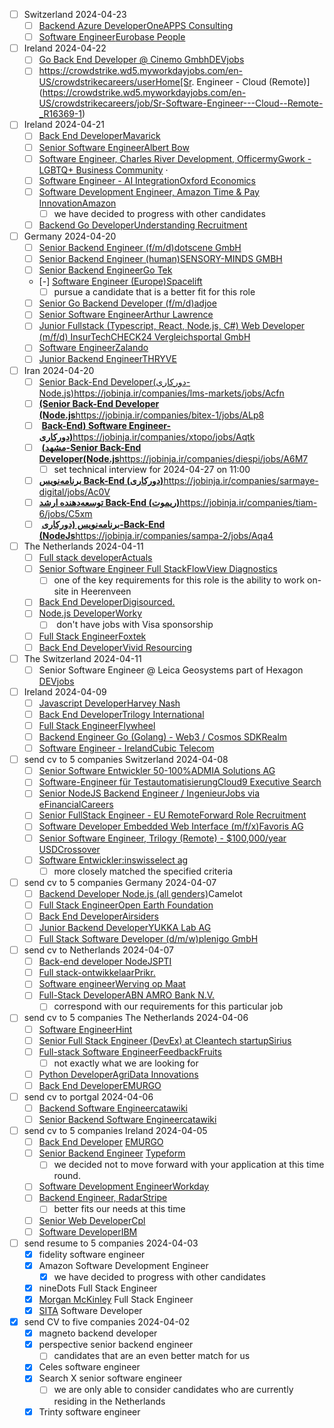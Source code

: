 
- [ ] Switzerland 2024-04-23
	- [ ] [Backend Azure Developer](https://www.linkedin.com/jobs/view/3906484272/?alternateChannel=search&refId=imxrVhLY3QEI64v3EgIvqQ%3D%3D&trackingId=%2BAG9m3nS6EIehqFdiNmTjw%3D%3D&trk=d_flagship3_postapply_default_confirmation&lipi=urn%3Ali%3Apage%3Ad_flagship3_search_srp_jobs%3BjC5zfWd%2FRl688bIywD3k1A%3D%3D)[OneAPPS Consulting](https://www.linkedin.com/company/oneapps/life?lipi=urn%3Ali%3Apage%3Ad_flagship3_search_srp_jobs%3BjC5zfWd%2FRl688bIywD3k1A%3D%3D)
	- [ ] [Software Engineer](https://www.linkedin.com/jobs/view/3907575823/?alternateChannel=search&refId=imxrVhLY3QEI64v3EgIvqQ%3D%3D&trackingId=j2fBEEOM0zmrYYRnOtfjgA%3D%3D&trk=d_flagship3_postapply_default_confirmation&lipi=urn%3Ali%3Apage%3Ad_flagship3_search_srp_jobs%3BE3j4OK1PRfK110gG70Qosw%3D%3D)[Eurobase People](https://www.linkedin.com/company/eurobase-people/life?lipi=urn%3Ali%3Apage%3Ad_flagship3_search_srp_jobs%3BE3j4OK1PRfK110gG70Qosw%3D%3D)
- [ ] Ireland 2024-04-22
	- [ ]  [Go Back End Developer @ Cinemo Gmbh](https://www.linkedin.com/jobs/view/3902348078/?alternateChannel=search&refId=ODoUO4YkqN1%2Fne%2BE717PCQ%3D%3D&trackingId=2t%2BOkI%2FIxtsh1HT3taZhMQ%3D%3D&trk=d_flagship3_profile_self_add_skill_associations_nba&lipi=urn%3Ali%3Apage%3Ad_flagship3_search_srp_jobs%3BYtjlbHvnTkuqhp3o6RPhhQ%3D%3D)[DEVjobs](https://www.linkedin.com/company/devjobs-at/life?lipi=urn%3Ali%3Apage%3Ad_flagship3_search_srp_jobs%3BYtjlbHvnTkuqhp3o6RPhhQ%3D%3D)
	- [ ] https://crowdstrike.wd5.myworkdayjobs.com/en-US/crowdstrikecareers/userHome[Sr. Engineer - Cloud (Remote)](https://crowdstrike.wd5.myworkdayjobs.com/en-US/crowdstrikecareers/job/Sr-Software-Engineer---Cloud--Remote-_R16369-1)
- [ ] Ireland 2024-04-21
	- [ ] [Back End Developer](https://www.linkedin.com/jobs/view/3906598347/?alternateChannel=search&refId=arKTv48bWu2EEAvjTftTuQ%3D%3D&trackingId=wdnC0yiM71YoAZ1NqUTLwg%3D%3D&trk=d_flagship3_postapply_immediate_screener_modal&lipi=urn%3Ali%3Apage%3Ad_flagship3_search_srp_jobs%3BHk5y3SoqQqarxjHGzp8sXg%3D%3D)[Mavarick](https://www.linkedin.com/company/mavarickai/life?lipi=urn%3Ali%3Apage%3Ad_flagship3_search_srp_jobs%3BHk5y3SoqQqarxjHGzp8sXg%3D%3D)
	- [ ] [Senior Software Engineer](https://www.linkedin.com/jobs/view/3870558441/?alternateChannel=search&refId=arKTv48bWu2EEAvjTftTuQ%3D%3D&trackingId=Ye2PyFvOU1qFmG%2FWUutUzw%3D%3D&trk=d_flagship3_postapply_default_confirmation&lipi=urn%3Ali%3Apage%3Ad_flagship3_search_srp_jobs%3B4rmKhy%2B5TI2xI%2FvGo5sXYg%3D%3D)[Albert Bow](https://www.linkedin.com/company/albertbow/life?lipi=urn%3Ali%3Apage%3Ad_flagship3_search_srp_jobs%3B4rmKhy%2B5TI2xI%2FvGo5sXYg%3D%3D)
	- [ ]  [Software Engineer, Charles River Development, Officer](https://www.linkedin.com/jobs/view/3902378146/?alternateChannel=search&refId=arKTv48bWu2EEAvjTftTuQ%3D%3D&trackingId=0Ro1HRD3Cz%2BnlF1Oqp3dQA%3D%3D&trk=d_flagship3_postapply_offsite_modal_similar_jobs&lipi=urn%3Ali%3Apage%3Ad_flagship3_search_srp_jobs%3B4JGfpwkZQcWavLuQ9h3Xiw%3D%3D)[myGwork - LGBTQ+ Business Community](https://www.linkedin.com/company/mygwork/life?lipi=urn%3Ali%3Apage%3Ad_flagship3_search_srp_jobs%3B4JGfpwkZQcWavLuQ9h3Xiw%3D%3D) ·
	- [ ] [Software Engineer - AI Integration](https://www.linkedin.com/jobs/view/3905856020/?alternateChannel=search&refId=arKTv48bWu2EEAvjTftTuQ%3D%3D&trackingId=VgNzkriLJ88OG89vvkNBrA%3D%3D&trk=d_flagship3_postapply_default_confirmation&lipi=urn%3Ali%3Apage%3Ad_flagship3_search_srp_jobs%3BxREBgjcERXCGtaXro2J11w%3D%3D)[Oxford Economics](https://www.linkedin.com/company/oxford-economics/life?lipi=urn%3Ali%3Apage%3Ad_flagship3_search_srp_jobs%3BxREBgjcERXCGtaXro2J11w%3D%3D)
	- [ ] [Software Development Engineer, Amazon Time & Pay Innovation](https://www.linkedin.com/jobs/view/3904723935/?alternateChannel=search&refId=arKTv48bWu2EEAvjTftTuQ%3D%3D&trackingId=eWYV1SvPz%2FBUnQoaM7wZQA%3D%3D&trk=d_flagship3_postapply_offsite_modal_similar_jobs&lipi=urn%3Ali%3Apage%3Ad_flagship3_search_srp_jobs%3BxJCrJlUnSYyuPuP7qvpT9g%3D%3D)[Amazon](https://www.linkedin.com/company/amazon/life?lipi=urn%3Ali%3Apage%3Ad_flagship3_search_srp_jobs%3BxJCrJlUnSYyuPuP7qvpT9g%3D%3D)
		- [ ] we have decided to progress with other candidates
	- [ ]  [Backend Go Developer](https://www.linkedin.com/jobs/view/3904505183/?alternateChannel=search&refId=arKTv48bWu2EEAvjTftTuQ%3D%3D&trackingId=E%2BgVAtJNawJpnUUZEBmZOg%3D%3D&trk=d_flagship3_postapply_default_confirmation&lipi=urn%3Ali%3Apage%3Ad_flagship3_search_srp_jobs%3By0L0rrbMRmWTzXpnj4LYug%3D%3D)[Understanding Recruitment](https://www.linkedin.com/company/understanding-recruitment/life?lipi=urn%3Ali%3Apage%3Ad_flagship3_search_srp_jobs%3By0L0rrbMRmWTzXpnj4LYug%3D%3D)
- [ ] Germany 2024-04-20
	- [ ] [Senior Backend Engineer (f/m/d)](https://www.linkedin.com/jobs/view/3905848706/?alternateChannel=search&refId=UCxtPhVn5DsABIO8awbvVg%3D%3D&trackingId=jWEFe%2FGXfAndbPP45uFVvQ%3D%3D&trk=d_flagship3_search_srp_jobs&lipi=urn%3Ali%3Apage%3Asearch_post_apply_index%3B6283bb8f-48e8-4db4-9510-f9329b85ea85)[dotscene GmbH](https://www.linkedin.com/company/dotscene-gmbh/life?lipi=urn%3Ali%3Apage%3Ad_flagship3_search_srp_jobs%3BM%2BRol6zHRCKYn%2FXQPtalaw%3D%3D)
	- [ ]  [Senior Backend Engineer (human)](https://www.linkedin.com/jobs/view/3905814687/?alternateChannel=search&refId=UCxtPhVn5DsABIO8awbvVg%3D%3D&trackingId=BXY2tmCCaXbYba%2BfeI%2FcZQ%3D%3D&trk=d_flagship3_postapply_immediate_modal_add_skill&lipi=urn%3Ali%3Apage%3Ad_flagship3_search_srp_jobs%3Bg1vAClL1SVCdhmlZwCIw2w%3D%3D)[SENSORY-MINDS GMBH](https://www.linkedin.com/company/sensory-minds/life?lipi=urn%3Ali%3Apage%3Ad_flagship3_search_srp_jobs%3Bg1vAClL1SVCdhmlZwCIw2w%3D%3D)
	- [ ]  [Senior Backend Engineer](https://www.linkedin.com/jobs/view/3905866829/?alternateChannel=search&refId=UCxtPhVn5DsABIO8awbvVg%3D%3D&trackingId=tk5Yf6yT4fJc2XLOzAr0pg%3D%3D&trk=d_flagship3_postapply_immediate_premium&lipi=urn%3Ali%3Apage%3Ad_flagship3_search_srp_jobs%3BmMy9XibaRnGqHvvBGCpffQ%3D%3D)[Go Tek](https://www.linkedin.com/company/go-tek/life?lipi=urn%3Ali%3Apage%3Ad_flagship3_search_srp_jobs%3BmMy9XibaRnGqHvvBGCpffQ%3D%3D)
	- [-]  [Software Engineer (Europe)](https://www.linkedin.com/jobs/view/3869267677/?alternateChannel=search&refId=UCxtPhVn5DsABIO8awbvVg%3D%3D&trackingId=GGUY%2FVm1T2uTSV2zWvWDTg%3D%3D&trk=d_flagship3_postapply_offsite_modal_similar_jobs&lipi=urn%3Ali%3Apage%3Ad_flagship3_search_srp_jobs%3BikXMJKnwRICjRmxPC0I%2BEg%3D%3D)[Spacelift](https://www.linkedin.com/company/spacelift-io/life?lipi=urn%3Ali%3Apage%3Ad_flagship3_search_srp_jobs%3BikXMJKnwRICjRmxPC0I%2BEg%3D%3D)
		- [ ] pursue a candidate that is a better fit for this role
	- [ ]  [Senior Go Backend Developer (f/m/d)](https://www.linkedin.com/jobs/view/3904517171/?alternateChannel=search&refId=UCxtPhVn5DsABIO8awbvVg%3D%3D&trackingId=NMm%2BEf%2Bmv0OMesM8NZoi%2BQ%3D%3D&trk=d_flagship3_postapply_offsite_modal_similar_jobs&lipi=urn%3Ali%3Apage%3Ad_flagship3_search_srp_jobs%3BNZ7UCxtlS8agGhWkVaqpGw%3D%3D)[adjoe](https://www.linkedin.com/company/adjoe/life?lipi=urn%3Ali%3Apage%3Ad_flagship3_search_srp_jobs%3BNZ7UCxtlS8agGhWkVaqpGw%3D%3D)
	- [ ]  [Senior Software Engineer](https://www.linkedin.com/jobs/view/3906071222/?alternateChannel=search&refId=UCxtPhVn5DsABIO8awbvVg%3D%3D&trackingId=OoLKalHyC11B0ETPuLhiGw%3D%3D&trk=d_flagship3_postapply_default_confirmation&lipi=urn%3Ali%3Apage%3Ad_flagship3_search_srp_jobs%3BLwKrVfhNRWiin9KOIPNy2g%3D%3D)[Arthur Lawrence](https://www.linkedin.com/company/arthur-lawrence/life?lipi=urn%3Ali%3Apage%3Ad_flagship3_search_srp_jobs%3BLwKrVfhNRWiin9KOIPNy2g%3D%3D)
	- [ ]  [Junior Fullstack (Typescript, React, Node.js, C#) Web Developer (m/f/d) InsurTech](https://www.linkedin.com/jobs/view/3902349566/?alternateChannel=search&refId=UCxtPhVn5DsABIO8awbvVg%3D%3D&trackingId=RXMnYHQzBVz5Cc8JofJQ2A%3D%3D&trk=d_flagship3_search_srp_jobs&lipi=urn%3Ali%3Apage%3Ad_flagship3_search_srp_jobs%3BLwKrVfhNRWiin9KOIPNy2g%3D%3D)[CHECK24 Vergleichsportal GmbH](https://www.linkedin.com/company/check24-vergleichsportal-gmbh/life?lipi=urn%3Ali%3Apage%3Ad_flagship3_search_srp_jobs%3BLwKrVfhNRWiin9KOIPNy2g%3D%3D)
	- [ ]  [Software Engineer](https://www.linkedin.com/jobs/view/3906018381/?alternateChannel=search&refId=UCxtPhVn5DsABIO8awbvVg%3D%3D&trackingId=4uMZqrMip7HsIKOZKPatuw%3D%3D&trk=d_flagship3_search_srp_jobs&lipi=urn%3Ali%3Apage%3Ad_flagship3_search_srp_jobs%3BRLuM5aYLTweRnlid1nU2%2BA%3D%3D)[Zalando](https://www.linkedin.com/company/zalando/life?lipi=urn%3Ali%3Apage%3Ad_flagship3_search_srp_jobs%3BRLuM5aYLTweRnlid1nU2%2BA%3D%3D)
	- [ ]  [Junior Backend Engineer](https://www.linkedin.com/jobs/view/3906572498/?alternateChannel=search&refId=UCxtPhVn5DsABIO8awbvVg%3D%3D&trackingId=1Cc16et7Veq2Wqi9O3dgPg%3D%3D&trk=d_flagship3_postapply_premium_top_choice&lipi=urn%3Ali%3Apage%3Ad_flagship3_search_srp_jobs%3BjRtuMq1HSsuYgt9eegtYcw%3D%3D)[THRYVE](https://www.linkedin.com/company/thryvetalent/life?lipi=urn%3Ali%3Apage%3Ad_flagship3_search_srp_jobs%3BjRtuMq1HSsuYgt9eegtYcw%3D%3D)
- [ ] Iran 2024-04-20
	- [ ] [Senior Back-End Developer(دورکاری-Node.js)](https://jobinja.ir/companies/lms-markets/jobs/Acfn)https://jobinja.ir/companies/lms-markets/jobs/Acfn
	- [ ] [**(Senior Back-End Developer (Node.js**](https://jobinja.ir/jobs/applied/AmCVf)https://jobinja.ir/companies/bitex-1/jobs/ALp8
	- [ ]  [**Back-End) Software Engineer-دورکاری)**](https://jobinja.ir/jobs/applied/AmCPk)https://jobinja.ir/companies/xtopo/jobs/Aqtk
	- [ ]  [**(مشهد-Senior Back-End Developer(Node.js**](https://jobinja.ir/jobs/applied/AmCUD)https://jobinja.ir/companies/diespi/jobs/A6M7
		- [ ] set technical interview for 2024-04-27 on 11:00
	- [ ] [**برنامه‌نویس Back-End (دورکاری)**](https://jobinja.ir/jobs/applied/AmCOA)https://jobinja.ir/companies/sarmaye-digital/jobs/Ac0V
	- [ ] [**توسعه‌دهنده ارشد Back-End (ریموت)**](https://jobinja.ir/jobs/applied/AmCOk)https://jobinja.ir/companies/tiam-6/jobs/C5xm
	- [ ]  [**برنامه‌نویس (دورکاری-Back-End (NodeJs**](https://jobinja.ir/jobs/applied/AmCke)https://jobinja.ir/companies/sampa-2/jobs/Aqa4
- [ ] The Netherlands 2024-04-11
	- [ ] [Full stack developer](https://www.linkedin.com/jobs/view/3889894799/?alternateChannel=search&refId=7I2TZrD8mVFIFvca433R7Q%3D%3D&trackingId=dYAnNTbZS%2F7e72Oeh3%2Br8w%3D%3D&trk=d_flagship3_postapply_premium_top_choice&lipi=urn%3Ali%3Apage%3Ad_flagship3_search_srp_jobs%3Bxkpo%2BiqWSEuEWQe6ZtAKDA%3D%3D)[Actuals](https://www.linkedin.com/company/actuals.io/life?lipi=urn%3Ali%3Apage%3Ad_flagship3_search_srp_jobs%3Bxkpo%2BiqWSEuEWQe6ZtAKDA%3D%3D)
	- [ ] [Senior Software Engineer Full Stack](https://www.linkedin.com/jobs/view/3889437455/?alternateChannel=search&refId=AZ2xGftpgjgURoThHKEIbw%3D%3D&trackingId=55CRQ3aj1WvtCYpVnMaAPg%3D%3D&trk=d_flagship3_search_srp_jobs&lipi=urn%3Ali%3Apage%3Ad_flagship3_search_srp_jobs%3BRxZY8BHdQbuqYsFZnPJ44g%3D%3D)[FlowView Diagnostics](https://www.linkedin.com/company/flowview-diagnostics/life?lipi=urn%3Ali%3Apage%3Ad_flagship3_search_srp_jobs%3BRxZY8BHdQbuqYsFZnPJ44g%3D%3D)
		- [ ] one of the key requirements for this role is the ability to work on-site in Heerenveen
	- [ ]  [Back End Developer](https://www.linkedin.com/jobs/view/3874876934/?alternateChannel=search&refId=AZ2xGftpgjgURoThHKEIbw%3D%3D&trackingId=8GJQ5f8foQbTqqTQLsHPuA%3D%3D&trk=d_flagship3_search_srp_jobs)[Digisourced.](https://www.linkedin.com/company/digisourced/life?lipi=urn%3Ali%3Apage%3Ad_flagship3_search_srp_jobs%3B%2F0zeVMfJTFiyNn7Zbwgx%2Bw%3D%3D)
	- [ ] [Node.js Developer](https://www.linkedin.com/jobs/view/3880191733/?alternateChannel=search&refId=Foak7AtogbjcdiviAZGxVg%3D%3D&trackingId=zH%2BVTgNV3WfBBfE25xp2lg%3D%3D&trk=d_flagship3_postapply_default_confirmation&lipi=urn%3Ali%3Apage%3Ad_flagship3_search_srp_jobs%3BMSZgPI%2FWSy6oQK8xeqYx7Q%3D%3D)[Worky](https://www.linkedin.com/company/worky/life?lipi=urn%3Ali%3Apage%3Ad_flagship3_search_srp_jobs%3BMSZgPI%2FWSy6oQK8xeqYx7Q%3D%3D)
		- [ ]  don't have jobs with Visa sponsorship
	- [ ] [Full Stack Engineer](https://www.linkedin.com/jobs/view/3880693409/?alternateChannel=search&refId=Foak7AtogbjcdiviAZGxVg%3D%3D&trackingId=ogq%2BlCFCVK%2BBzPb3jaZC9Q%3D%3D&trk=d_flagship3_postapply_immediate_screener_modal&lipi=urn%3Ali%3Apage%3Ad_flagship3_search_srp_jobs%3B6AFToY35SYCZGIPrEI9peg%3D%3D)[Foxtek](https://www.linkedin.com/company/foxtek/life?lipi=urn%3Ali%3Apage%3Ad_flagship3_search_srp_jobs%3B6AFToY35SYCZGIPrEI9peg%3D%3D)
	- [ ] [Back End Developer](https://www.linkedin.com/jobs/view/3888086210/?alternateChannel=search&refId=Foak7AtogbjcdiviAZGxVg%3D%3D&trackingId=JNJpekOBQMj07PlEkestbA%3D%3D&trk=d_flagship3_postapply_default_confirmation&lipi=urn%3Ali%3Apage%3Ad_flagship3_search_srp_jobs%3BO95sd3noSy6abvlm7MsfHA%3D%3D)[Vivid Resourcing](https://www.linkedin.com/company/vivid-resourcing-ltd/life?lipi=urn%3Ali%3Apage%3Ad_flagship3_search_srp_jobs%3BO95sd3noSy6abvlm7MsfHA%3D%3D)
- [ ] The Switzerland 2024-04-11
	- [ ] Senior Software Engineer @ Leica Geosystems part of Hexagon [DEVjobs](https://www.linkedin.com/company/devjobs-at/life?lipi=urn%3Ali%3Apage%3Ad_flagship3_job_details%3BabVLQ8NmSxmuyz7uDi5dJA%3D%3D)
- [ ] Ireland 2024-04-09
	- [ ] [Javascript Developer](https://www.linkedin.com/jobs/view/3888067682/?alternateChannel=search&refId=%2BwRc%2BV3QJrvvTWyxfUX5NQ%3D%3D&trackingId=zBRS6iR1yTD2Qtyclf2IdQ%3D%3D&trk=d_flagship3_postapply_immediate_premium&lipi=urn%3Ali%3Apage%3Ad_flagship3_search_srp_jobs%3BsLMq%2F5N%2FR2m9%2BmjF429tSQ%3D%3D)[Harvey Nash](https://www.linkedin.com/company/harvey-nash/life?lipi=urn%3Ali%3Apage%3Ad_flagship3_search_srp_jobs%3BsLMq%2F5N%2FR2m9%2BmjF429tSQ%3D%3D)
	- [ ] [Back End Developer](https://www.linkedin.com/jobs/view/3885522645/?alternateChannel=search&refId=%2BwRc%2BV3QJrvvTWyxfUX5NQ%3D%3D&trackingId=KwUn3iAnBvwhAxhjDPLzLQ%3D%3D&trk=d_flagship3_postapply_default_confirmation&lipi=urn%3Ali%3Apage%3Ad_flagship3_search_srp_jobs%3BZzzuemT5TEO4n3E8ruhUoA%3D%3D)[Trilogy International](https://www.linkedin.com/company/trilogy-international-ltd/life?lipi=urn%3Ali%3Apage%3Ad_flagship3_search_srp_jobs%3BZzzuemT5TEO4n3E8ruhUoA%3D%3D)
	- [ ] [Full Stack Engineer](https://www.linkedin.com/jobs/view/3888086015/?alternateChannel=search&refId=%2BwRc%2BV3QJrvvTWyxfUX5NQ%3D%3D&trackingId=8RReSHZIHaJD5p%2Bym1gnuw%3D%3D&trk=d_flagship3_postapply_offsite_modal_similar_jobs&lipi=urn%3Ali%3Apage%3Ad_flagship3_search_srp_jobs%3BV2FtuRKfT9mTdhAGiX7Whg%3D%3D)[Flywheel](https://www.linkedin.com/company/flywheel-digital/life?lipi=urn%3Ali%3Apage%3Ad_flagship3_search_srp_jobs%3BV2FtuRKfT9mTdhAGiX7Whg%3D%3D)
	- [ ] [Backend Engineer Go (Golang) - Web3 / Cosmos SDK](https://www.linkedin.com/jobs/view/3888060674/?alternateChannel=search&refId=%2BwRc%2BV3QJrvvTWyxfUX5NQ%3D%3D&trackingId=%2BEHguFJeJc4tsWd%2BePAwIw%3D%3D&trk=d_flagship3_postapply_default_confirmation&lipi=urn%3Ali%3Apage%3Ad_flagship3_search_srp_jobs%3BS0LUWmEkR4mT1sKtrSSTFQ%3D%3D)[Realm](https://www.linkedin.com/company/the-realmgroup/life?lipi=urn%3Ali%3Apage%3Ad_flagship3_search_srp_jobs%3BS0LUWmEkR4mT1sKtrSSTFQ%3D%3D)
	- [ ] [Software Engineer - Ireland](https://www.linkedin.com/jobs/view/3888060662/?alternateChannel=search&refId=%2BwRc%2BV3QJrvvTWyxfUX5NQ%3D%3D&trackingId=FWTsyMDdPulPQVfv%2F8QuGg%3D%3D&trk=d_flagship3_postapply_default_confirmation&lipi=urn%3Ali%3Apage%3Ad_flagship3_search_srp_jobs%3Bq5gwX0ztSYSSLNthfqYStA%3D%3D)[Cubic Telecom](https://www.linkedin.com/company/cubic-telecom/life?lipi=urn%3Ali%3Apage%3Ad_flagship3_search_srp_jobs%3Bq5gwX0ztSYSSLNthfqYStA%3D%3D)
- [ ] send cv to 5 companies Switzerland 2024-04-08
	- [ ] [Senior Software Entwickler 50-100%](https://www.linkedin.com/jobs/view/3886237186/?alternateChannel=search&refId=7tRqO2BJ6HCCZ%2BG2nqducw%3D%3D&trackingId=yL%2Bh0OSum7%2BYz4VmmDGXUw%3D%3D&trk=d_flagship3_postapply_immediate_modal_add_skill&lipi=urn%3Ali%3Apage%3Ad_flagship3_search_srp_jobs%3BglB7ocmDSlCdrXtSkFnA2A%3D%3D)[ADMIA Solutions AG](https://www.linkedin.com/company/admia-solutions-gmbh/life?lipi=urn%3Ali%3Apage%3Ad_flagship3_search_srp_jobs%3BglB7ocmDSlCdrXtSkFnA2A%3D%3D)
	- [ ] [Software-Engineer für Testautomatisierung](https://www.linkedin.com/jobs/view/3888043330/?alternateChannel=search&refId=7tRqO2BJ6HCCZ%2BG2nqducw%3D%3D&trackingId=6m2Z4YAseK6o0HuCEjpU2A%3D%3D&trk=d_flagship3_postapply_immediate_modal_add_skill&lipi=urn%3Ali%3Apage%3Ad_flagship3_search_srp_jobs%3BEvqpF3HtSty7Cul6nwdoeg%3D%3D)[Cloud9 Executive Search](https://www.linkedin.com/company/cloud9es/life?lipi=urn%3Ali%3Apage%3Ad_flagship3_search_srp_jobs%3BEvqpF3HtSty7Cul6nwdoeg%3D%3D)
	- [ ] [Senior NodeJS Backend Engineer / Ingenieur](https://www.linkedin.com/jobs/view/3866283348/?alternateChannel=search&refId=hoINmbGcAwUXVuZhePUW8Q%3D%3D&trackingId=5v0ZLtz4%2FqPxK5MvAVjbiw%3D%3D&trk=d_flagship3_postapply_offsite_modal_similar_jobs&lipi=urn%3Ali%3Apage%3Ad_flagship3_search_srp_jobs%3B4lyt9l98RDyufZ12%2FoxqIw%3D%3D)[Jobs via eFinancialCareers](https://www.linkedin.com/company/jobs-on-efinancialcareers/life?lipi=urn%3Ali%3Apage%3Ad_flagship3_search_srp_jobs%3B4lyt9l98RDyufZ12%2FoxqIw%3D%3D)
	- [ ] [Senior FullStack Engineer - EU Remote](https://www.linkedin.com/jobs/view/3886250646/?alternateChannel=search&refId=hoINmbGcAwUXVuZhePUW8Q%3D%3D&trackingId=yQ2f6lBgmD7rQJdWNk9DLg%3D%3D&trk=d_flagship3_postapply_default_confirmation&lipi=urn%3Ali%3Apage%3Ad_flagship3_search_srp_jobs%3Bbq9BHILXQb2dsTdR0Amtlg%3D%3D)[Forward Role Recruitment](https://www.linkedin.com/company/forward-role-recruitment-ltd/life?lipi=urn%3Ali%3Apage%3Ad_flagship3_search_srp_jobs%3Bbq9BHILXQb2dsTdR0Amtlg%3D%3D)
	- [ ] [Software Developer Embedded Web Interface (m/f/x)](https://www.linkedin.com/jobs/view/3888056304/?alternateChannel=search&refId=hoINmbGcAwUXVuZhePUW8Q%3D%3D&trackingId=PuQ7s3Cnl%2BqK4vd3xcQvSQ%3D%3D&trk=d_flagship3_postapply_default_confirmation)[Favoris AG](https://www.linkedin.com/company/favorisag/life?lipi=urn%3Ali%3Apage%3Ad_flagship3_search_srp_jobs%3BTrU0Hq69Q6aGX0viio7E8Q%3D%3D)
	- [ ] [Senior Software Engineer, Trilogy (Remote) - $100,000/year USD](https://www.linkedin.com/jobs/view/3881243262/?alternateChannel=search&refId=hoINmbGcAwUXVuZhePUW8Q%3D%3D&trackingId=8x9T7dMy51i9EZbjifNRcw%3D%3D&trk=d_flagship3_postapply_default_confirmation&lipi=urn%3Ali%3Apage%3Ad_flagship3_search_srp_jobs%3B%2Bl%2BvkUisRg2juY%2FRNVBapA%3D%3D)[Crossover](https://www.linkedin.com/company/crossover/life?lipi=urn%3Ali%3Apage%3Ad_flagship3_search_srp_jobs%3B%2Bl%2BvkUisRg2juY%2FRNVBapA%3D%3D)
	- [ ] [Software Entwickler:in](https://www.linkedin.com/jobs/view/3851288106/?alternateChannel=search&refId=hoINmbGcAwUXVuZhePUW8Q%3D%3D&trackingId=q%2FBjXGTTeijnLoFSUY8%2F4Q%3D%3D&trk=d_flagship3_postapply_offsite_modal_similar_jobs&lipi=urn%3Ali%3Apage%3Ad_flagship3_search_srp_jobs%3Bz8me2cZsSkixUbID76iE7Q%3D%3D)[swisselect ag](https://www.linkedin.com/company/swisselect/life?lipi=urn%3Ali%3Apage%3Ad_flagship3_search_srp_jobs%3Bz8me2cZsSkixUbID76iE7Q%3D%3D)
		- [ ] more closely matched the specified criteria
- [ ] send cv to 5 companies Germany 2024-04-07
	- [ ] [Backend Developer Node.js (all genders)](http://careers.camelot-group.com/ITLab/job/Mannheim-Backend-Developer-Node_js-%28all-genders%29/1034014801/?from=email&refid=23820072801&utm_source=J2WEmail&source=2&eid=38301-202418060318-28626137701&locale=en_US)Camelot
	- [ ] [Full Stack Engineer](https://www.linkedin.com/jobs/view/3884804169/?alternateChannel=search&refId=bvJmNiD8u2DUNQdONkotHw%3D%3D&trackingId=qqFidaMMQUVOys55HHBGLA%3D%3D&trk=d_flagship3_search_srp_jobs&lipi=urn%3Ali%3Apage%3Ad_flagship3_search_srp_jobs%3BXMzJXs9FSBWAyCuQYigN1A%3D%3D)[Open Earth Foundation](https://www.linkedin.com/company/open-earth-foundation/life?lipi=urn%3Ali%3Apage%3Ad_flagship3_search_srp_jobs%3BXMzJXs9FSBWAyCuQYigN1A%3D%3D)
	- [ ] [Back End Developer](https://www.linkedin.com/jobs/view/3887472039/?alternateChannel=search&refId=bvJmNiD8u2DUNQdONkotHw%3D%3D&trackingId=R2ICKMQ75LY4Ro7w7AKy3A%3D%3D&trk=d_flagship3_postapply_default_confirmation&lipi=urn%3Ali%3Apage%3Ad_flagship3_search_srp_jobs%3BXYJZU1YlTUGI0uc%2BYKK8tw%3D%3D)[Airsiders](https://www.linkedin.com/company/airsiders/life?lipi=urn%3Ali%3Apage%3Ad_flagship3_search_srp_jobs%3BXYJZU1YlTUGI0uc%2BYKK8tw%3D%3D)
	- [ ] [Junior Backend Developer](https://www.linkedin.com/jobs/view/3874681297/?alternateChannel=search&refId=bvJmNiD8u2DUNQdONkotHw%3D%3D&trackingId=8lXuWKBpT0K4Aw01cxh9yQ%3D%3D&trk=d_flagship3_postapply_default_confirmation&lipi=urn%3Ali%3Apage%3Ad_flagship3_search_srp_jobs%3BX%2BOURZRrR6ycrXkeadY2PQ%3D%3D)[YUKKA Lab AG](https://www.linkedin.com/company/yukkalabag/life?lipi=urn%3Ali%3Apage%3Ad_flagship3_search_srp_jobs%3BX%2BOURZRrR6ycrXkeadY2PQ%3D%3D)
	- [ ] [Full Stack Software Developer (d/m/w)](https://www.linkedin.com/jobs/view/3884220151/?alternateChannel=search&refId=RyRJJ4iano4LHbMpT5U7wQ%3D%3D&trackingId=xLVKJKtE4T6I9rvgKzctaA%3D%3D&trk=d_flagship3_postapply_default_confirmation&lipi=urn%3Ali%3Apage%3Ad_flagship3_search_srp_jobs%3BvhWDFZM%2FQBaiec5hq8CO4w%3D%3D)[plenigo GmbH](https://www.linkedin.com/company/plenigo/life?lipi=urn%3Ali%3Apage%3Ad_flagship3_search_srp_jobs%3BvhWDFZM%2FQBaiec5hq8CO4w%3D%3D)
- [ ] send cv to Netherlands 2024-04-07
	- [ ]  [Back-end developer NodeJS](https://www.linkedin.com/jobs/view/3848191629/?alternateChannel=search&refId=A9rnCErXP7vfqAMJRu5%2FOg%3D%3D&trackingId=rYyqGCypqAhT02QcsUwbCQ%3D%3D&trk=d_flagship3_postapply_offsite_modal_similar_jobs)[PTI](https://www.linkedin.com/company/pti-nl/life)
	- [ ] [Full stack-ontwikkelaar](https://www.linkedin.com/jobs/view/3881596259/?alternateChannel=search&refId=A9rnCErXP7vfqAMJRu5%2FOg%3D%3D&trackingId=j0tU8TW4yaFr%2BHLg7aCvmw%3D%3D&trk=d_flagship3_postapply_default_confirmation)[Prikr.](https://www.linkedin.com/company/prikr/life)
	- [ ] [Software engineer](https://www.linkedin.com/jobs/view/3881555031/?alternateChannel=search&refId=A9rnCErXP7vfqAMJRu5%2FOg%3D%3D&trackingId=GbNEc10CFFpyaLTxzhBEWw%3D%3D&trk=d_flagship3_postapply_default_confirmation)[Werving op Maat](https://www.linkedin.com/company/werving-op-maat/life)
	- [ ] [Full-Stack Developer](https://www.linkedin.com/jobs/view/3881796801/?alternateChannel=search&refId=A9rnCErXP7vfqAMJRu5%2FOg%3D%3D&trackingId=PCll1NjSo8E4HuSe0dDqNg%3D%3D&trk=d_flagship3_postapply_offsite_modal_similar_jobs)[ABN AMRO Bank N.V.](https://www.linkedin.com/company/abn-amro/life)
		- [ ] correspond with our requirements for this particular job
- [ ] send cv to 5 companies The Netherlands 2024-04-06
	- [ ] [Software Engineer](https://www.linkedin.com/jobs/view/3860032837/?alternateChannel=search&refId=%2F6kuVzgLKqX29Sc5jL7aOQ%3D%3D&trackingId=QqtFSwoAtwFddTRlDuHYaw%3D%3D&trk=d_flagship3_postapply_default_confirmation&lipi=urn%3Ali%3Apage%3Ad_flagship3_search_srp_jobs%3Bk%2BrasYwaQVi10nrxROa%2BOg%3D%3D)[Hint](https://www.linkedin.com/company/hint/life?lipi=urn%3Ali%3Apage%3Ad_flagship3_search_srp_jobs%3Bk%2BrasYwaQVi10nrxROa%2BOg%3D%3D)
	- [ ] [Senior Full Stack Engineer (DevEx) at Cleantech startup](https://www.linkedin.com/jobs/view/3886509725/?alternateChannel=search&refId=%2F6kuVzgLKqX29Sc5jL7aOQ%3D%3D&trackingId=FDtULyHNbAHffZNR1a7X8w%3D%3D&trk=d_flagship3_postapply_default_confirmation&lipi=urn%3Ali%3Apage%3Ad_flagship3_search_srp_jobs%3BSei7%2FCHoRGOj%2BKY1hFrvNQ%3D%3D)[Sirius](https://www.linkedin.com/company/besirius/life?lipi=urn%3Ali%3Apage%3Ad_flagship3_search_srp_jobs%3BSei7%2FCHoRGOj%2BKY1hFrvNQ%3D%3D)
	- [ ] [Full-stack Software Engineer](https://www.linkedin.com/jobs/view/3887231189/?alternateChannel=search&refId=%2F6kuVzgLKqX29Sc5jL7aOQ%3D%3D&trackingId=Pc1i8z5WAowqtNUVmg3gkg%3D%3D&trk=d_flagship3_search_srp_jobs&lipi=urn%3Ali%3Apage%3Ad_flagship3_search_srp_jobs%3BSei7%2FCHoRGOj%2BKY1hFrvNQ%3D%3D)[FeedbackFruits](https://www.linkedin.com/company/feedbackfruits/life?lipi=urn%3Ali%3Apage%3Ad_flagship3_search_srp_jobs%3BSei7%2FCHoRGOj%2BKY1hFrvNQ%3D%3D)
		- [ ] not exactly what we are looking for
	- [ ] [Python Developer](https://www.linkedin.com/jobs/view/3883875188/?alternateChannel=search&refId=%2F6kuVzgLKqX29Sc5jL7aOQ%3D%3D&trackingId=QcCJzG%2FE%2BvN8DuVzWTxhgA%3D%3D&trk=d_flagship3_postapply_default_confirmation&lipi=urn%3Ali%3Apage%3Ad_flagship3_search_srp_jobs%3B9UfHmBusTZqC3iP%2B20lnEQ%3D%3D)[AgriData Innovations](https://www.linkedin.com/company/agridata-innovations/life?lipi=urn%3Ali%3Apage%3Ad_flagship3_search_srp_jobs%3B9UfHmBusTZqC3iP%2B20lnEQ%3D%3D)
	- [ ] [Back End Developer](https://www.linkedin.com/jobs/view/3886136621/?alternateChannel=search&refId=%2F6kuVzgLKqX29Sc5jL7aOQ%3D%3D&trackingId=nS29Oq%2BO6i7fcZapi18vTw%3D%3D&trk=d_flagship3_postapply_default_confirmation&lipi=urn%3Ali%3Apage%3Ad_flagship3_search_srp_jobs%3BgN1UWQmXRASY2e0rak2TJg%3D%3D)[EMURGO](https://www.linkedin.com/company/emurgo_io/life?lipi=urn%3Ali%3Apage%3Ad_flagship3_search_srp_jobs%3BgN1UWQmXRASY2e0rak2TJg%3D%3D)
- [ ] send cv to portgal 2024-04-06
	- [ ] [Backend Software Engineer](https://boards.greenhouse.io/catawiki/jobs/5758060)[catawiki](https://boards.greenhouse.io/catawiki) 
	- [ ] [Senior Backend Software Engineer](https://boards.greenhouse.io/catawiki/jobs/5758213)[catawiki](https://boards.greenhouse.io/catawiki)
- [ ] send cv to 5 companies Ireland 2024-04-05
	- [ ] [Back End Developer](https://www.linkedin.com/jobs/view/3886077358/?alternateChannel=search&refId=m1ccF5YuqV8xPkBUI9DWpA%3D%3D&trackingId=q4T29P%2FVgU7%2FOKMmTaGnYg%3D%3D&trk=d_flagship3_postapply_default_confirmation&lipi=urn%3Ali%3Apage%3Ad_flagship3_search_srp_jobs%3BBwKJhvn1QL%2BFQ7SJO14elg%3D%3D) [EMURGO](https://www.linkedin.com/company/emurgo_io/life?lipi=urn%3Ali%3Apage%3Ad_flagship3_search_srp_jobs%3BBwKJhvn1QL%2BFQ7SJO14elg%3D%3D) 
	- [ ] [Senior Backend Engineer](https://www.linkedin.com/jobs/view/3887315901/?alternateChannel=search&refId=m1ccF5YuqV8xPkBUI9DWpA%3D%3D&trackingId=Eg%2BDtbKLDCIAYJW5bCdrYg%3D%3D&trk=d_flagship3_search_srp_jobs&lipi=urn%3Ali%3Apage%3Ad_flagship3_search_srp_jobs%3BBwKJhvn1QL%2BFQ7SJO14elg%3D%3D) [Typeform](https://www.linkedin.com/company/typeform-/life?lipi=urn%3Ali%3Apage%3Ad_flagship3_search_srp_jobs%3BBwKJhvn1QL%2BFQ7SJO14elg%3D%3D)
		- [ ] we decided not to move forward with your application at this time round. 
	- [ ] [Software Development Engineer](https://www.linkedin.com/jobs/view/3885235424/?alternateChannel=search&refId=5Ll2xiXwgYo6fRBpvNmNqA%3D%3D&trackingId=%2F%2Feppn7oPpOXa%2BKdVp%2BM%2BA%3D%3D&trk=d_flagship3_postapply_default_confirmation&lipi=urn%3Ali%3Apage%3Ad_flagship3_search_srp_jobs%3BAnf6Ju5%2BRSioOog5VCI0ZA%3D%3D)[Workday](https://www.linkedin.com/company/workday/life?lipi=urn%3Ali%3Apage%3Ad_flagship3_search_srp_jobs%3BAnf6Ju5%2BRSioOog5VCI0ZA%3D%3D)
	- [ ] [Backend Engineer, Radar](https://www.linkedin.com/jobs/view/3887313082/?alternateChannel=search&refId=5Ll2xiXwgYo6fRBpvNmNqA%3D%3D&trackingId=sflS15dl7yryQNjosfPQaw%3D%3D&trk=d_flagship3_search_srp_jobs&lipi=urn%3Ali%3Apage%3Ad_flagship3_search_srp_jobs%3BLuBnIrl7QrSI%2FisKSVR6PA%3D%3D)[Stripe](https://www.linkedin.com/company/stripe/life?lipi=urn%3Ali%3Apage%3Ad_flagship3_search_srp_jobs%3BLuBnIrl7QrSI%2FisKSVR6PA%3D%3D)
		- [ ] better fits our needs at this time
	- [ ] [Senior Web Developer](https://www.linkedin.com/jobs/view/3883883826/?alternateChannel=search&refId=5Ll2xiXwgYo6fRBpvNmNqA%3D%3D&trackingId=nqOotSHl9rNpYFO1h3U4jw%3D%3D&trk=d_flagship3_search_srp_jobs&lipi=urn%3Ali%3Apage%3Ad_flagship3_search_srp_jobs%3BLuBnIrl7QrSI%2FisKSVR6PA%3D%3D)[Cpl](https://www.linkedin.com/company/cpl/life?lipi=urn%3Ali%3Apage%3Ad_flagship3_search_srp_jobs%3BLuBnIrl7QrSI%2FisKSVR6PA%3D%3D)
	- [ ] [Software Developer](https://www.linkedin.com/jobs/view/3883006813/?alternateChannel=search&refId=5Ll2xiXwgYo6fRBpvNmNqA%3D%3D&trackingId=jVCNrLbi3F9HQC0Z74e%2F5Q%3D%3D&trk=d_flagship3_search_srp_jobs&lipi=urn%3Ali%3Apage%3Ad_flagship3_search_srp_jobs%3BS46P5YufT3mPNCoA5SyCew%3D%3D)[IBM](https://www.linkedin.com/company/ibm/life?lipi=urn%3Ali%3Apage%3Ad_flagship3_search_srp_jobs%3BS46P5YufT3mPNCoA5SyCew%3D%3D)
- [ ] send resume to 5 companies 2024-04-03
	- [x] fidelity software engineer
	- [x] Amazon Software Development Engineer 
		- [x] we have decided to progress with other candidates
	- [x] nineDots Full Stack Engineer
	- [x] [Morgan McKinley](https://www.linkedin.com/company/morgan-mckinley/life?lipi=urn%3Ali%3Apage%3Ad_flagship3_job_details%3Bc0%2Fbh1lNQUC%2Bd4TKelh61w%3D%3D) Full Stack Engineer
	- [x] [SITA](https://www.linkedin.com/company/sita/life?lipi=urn%3Ali%3Apage%3Ad_flagship3_search_srp_jobs%3Bfddl56YIR%2FOGFSlojJHfJg%3D%3D) Software Developer
- [x] send CV to five companies 2024-04-02
	- [x] magneto backend developer
	- [x] perspective senior backend engineer 
		- [ ] candidates that are an even better match for us
	- [x] Celes software engineer
	- [x] Search X senior software engineer
		- [ ] we are only able to consider candidates who are currently residing in the Netherlands
	- [x] Trinty software engineer